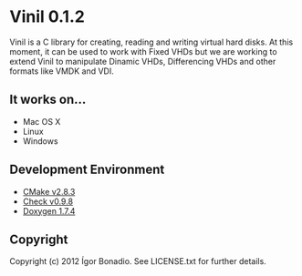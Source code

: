 Vinil 0.1.2
===========

Vinil is a C library for creating, reading and writing virtual hard disks. At this moment, it can be used to work with Fixed VHDs but we are working to extend Vinil to manipulate Dinamic VHDs, Differencing VHDs and other formats like VMDK and VDI.

It works on...
--------------

- Mac OS X
- Linux
- Windows

Development Environment
-----------------------

- [CMake v2.8.3](http://www.cmake.org "CMake v2.8.3")
- [Check v0.9.8](http://check.sourceforge.net "Check v0.9.8")
- [Doxygen 1.7.4](www.doxygen.org/ "Doxygen 1.7.4")

Copyright
---------

Copyright (c) 2012 Ígor Bonadio. See LICENSE.txt for
further details.